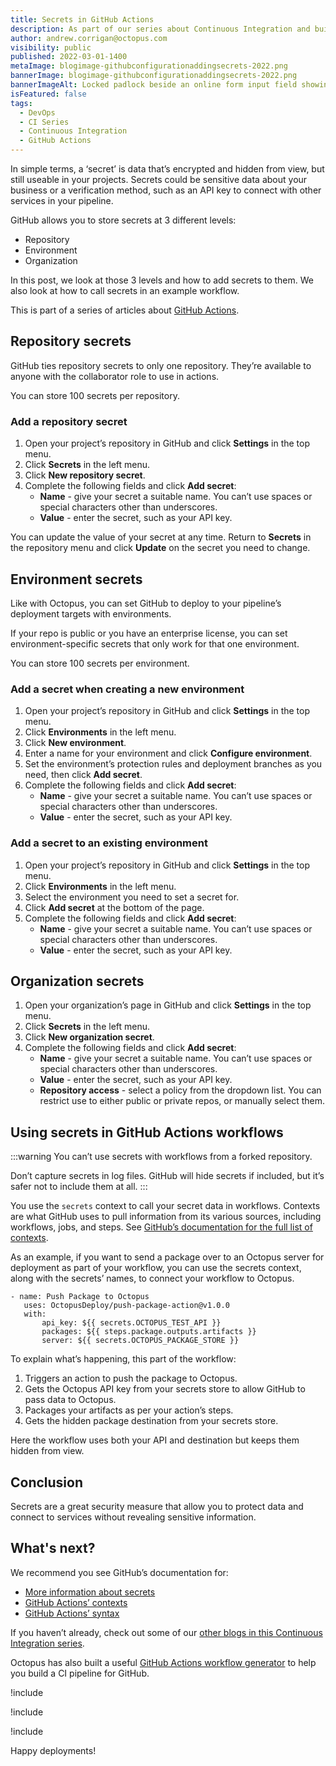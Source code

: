 ```yaml
---
title: Secrets in GitHub Actions
description: As part of our series about Continuous Integration and build servers, learn how to add secrets in GitHub to use with GitHub Actions, plus how to call them in workflows.
author: andrew.corrigan@octopus.com
visibility: public
published: 2022-03-01-1400
metaImage: blogimage-githubconfigurationaddingsecrets-2022.png
bannerImage: blogimage-githubconfigurationaddingsecrets-2022.png
bannerImageAlt: Locked padlock beside an online form input field showing 6 asterisks to represent a password.
isFeatured: false
tags:
  - DevOps
  - CI Series
  - Continuous Integration
  - GitHub Actions
---
```


In simple terms, a ‘secret’ is data that’s encrypted and hidden from view, but still useable in your projects. Secrets could be sensitive data about your business or a verification method, such as an API key to connect with other services in your pipeline.

GitHub allows you to store secrets at 3 different levels:

- Repository
- Environment
- Organization

In this post, we look at those 3 levels and how to add secrets to them. We also look at how to call secrets in an example workflow.

This is part of a series of articles about [GitHub Actions](https://octopus.com/devops/github-actions/).

## Repository secrets

GitHub ties repository secrets to only one repository. They’re available to anyone with the collaborator role to use in actions.

You can store 100 secrets per repository.

### Add a repository secret

1. Open your project’s repository in GitHub and click **Settings** in the top menu.
1. Click **Secrets** in the left menu.
1. Click **New repository secret**.
1. Complete the following fields and click **Add secret**:
   - **Name** - give your secret a suitable name. You can’t use spaces or special characters other than underscores.
   - **Value** - enter the secret, such as your API key.

You can update the value of your secret at any time. Return to **Secrets** in the repository menu and click **Update** on the secret you need to change.

## Environment secrets

Like with Octopus, you can set GitHub to deploy to your pipeline’s deployment targets with environments.

If your repo is public or you have an enterprise license, you can set environment-specific secrets that only work for that one environment.

You can store 100 secrets per environment.

### Add a secret when creating a new environment

1. Open your project’s repository in GitHub and click **Settings** in the top menu.
1. Click **Environments** in the left menu.
1. Click **New environment**.
1. Enter a name for your environment and click **Configure environment**.
1. Set the environment’s protection rules and deployment branches as you need, then click **Add secret**.
1. Complete the following fields and click **Add secret**:
   - **Name** - give your secret a suitable name. You can’t use spaces or special characters other than underscores.
   - **Value** - enter the secret, such as your API key.

### Add a secret to an existing environment

1. Open your project’s repository in GitHub and click **Settings** in the top menu.
1. Click **Environments** in the left menu.
1. Select the environment you need to set a secret for.
1. Click **Add secret** at the bottom of the page.
1. Complete the following fields and click **Add secret**:
   - **Name** - give your secret a suitable name. You can’t use spaces or special characters other than underscores.
   - **Value** - enter the secret, such as your API key.

## Organization secrets

1. Open your organization’s page in GitHub and click **Settings** in the top menu.
1. Click **Secrets** in the left menu.
1. Click **New organization secret**.
1. Complete the following fields and click **Add secret**:
   - **Name** - give your secret a suitable name. You can’t use spaces or special characters other than underscores.
   - **Value** - enter the secret, such as your API key.
   - **Repository access** - select a policy from the dropdown list. You can restrict use to either public or private repos, or manually select them.

## Using secrets in GitHub Actions workflows

:::warning
You can’t use secrets with workflows from a forked repository.

Don’t capture secrets in log files. GitHub will hide secrets if included, but it’s safer not to include them at all.
:::

You use the `secrets` context to call your secret data in workflows. Contexts are what GitHub uses to pull information from its various sources, including workflows, jobs, and steps. See [GitHub’s documentation for the full list of contexts](https://docs.github.com/en/actions/learn-github-actions/contexts).

As an example, if you want to send a package over to an Octopus server for deployment as part of your workflow, you can use the secrets context, along with the secrets’ names, to connect your workflow to Octopus.

```
- name: Push Package to Octopus
   uses: OctopusDeploy/push-package-action@v1.0.0
   with:
       api_key: ${{ secrets.OCTOPUS_TEST_API }}
       packages: ${{ steps.package.outputs.artifacts }}
       server: ${{ secrets.OCTOPUS_PACKAGE_STORE }}
```

To explain what’s happening, this part of the workflow:

1. Triggers an action to push the package to Octopus.
1. Gets the Octopus API key from your secrets store to allow GitHub to pass data to Octopus.
1. Packages your artifacts as per your action’s steps.
1. Gets the hidden package destination from your secrets store.

Here the workflow uses both your API and destination but keeps them hidden from view.

## Conclusion

Secrets are a great security measure that allow you to protect data and connect to services without revealing sensitive information.

## What's next?

We recommend you see GitHub’s documentation for:

- [More information about secrets](https://docs.github.com/en/actions/security-guides/encrypted-secrets#reviewing-access-to-organization-level-secrets)
- [GitHub Actions’ contexts](https://docs.github.com/en/actions/learn-github-actions/contexts)
- [GitHub Actions’ syntax](https://docs.github.com/en/actions/learn-github-actions/workflow-syntax-for-github-actions#jobsjob_idstepsenv)

If you haven’t already, check out some of our [other blogs in this Continuous Integration series](https://octopus.com/blog/tag/CI%20Series).

Octopus has also built a useful [GitHub Actions workflow generator](https://githubactionworkflows.com/) to help you build a CI pipeline for GitHub.

!include <github-actions-free-tool>
  
!include <githubactions-webinar-feb-2022>
  
!include <q1-2022-newsletter-cta>

Happy deployments!
